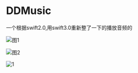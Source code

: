 # DDMusic
一个根据swift2.0,用swift3.0重新整了一下的播放音频的

![图1](https://cl.ly/160n3r3J263g)

![图2](https://cl.ly/3y3O2f461A03)

![1](https://pan.baidu.com/s/1pKQSnPp)

